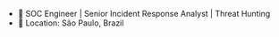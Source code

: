 - 🔐 SOC Engineer | Senior Incident Response Analyst | Threat Hunting
- 📍 Location: São Paulo, Brazil
